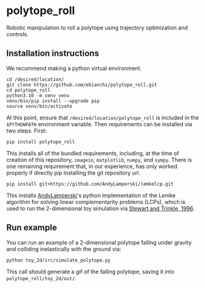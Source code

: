 # polytope_roll
Robotic manipulation to roll a polytope using trajectory optimization and controls.

## Installation instructions
We recommend making a python virtual environment.

```
cd /desired/location/
git clone https://github.com/ebianchi/polytope_roll.git
cd polytope_roll
python3.10 -m venv venv
venv/bin/pip install --upgrade pip
source venv/bin/activate
```
At this point, ensure that `/desired/location/polytope_roll` is included in the `$PYTHONPATH` environment variable.  Then requirements can be installed via two steps.  First:
```
pip install polytope_roll
```
This installs all of the bundled requirements, including, at the time of creation of this repository, `imageio`, `matplotlib`, `numpy`, and `sympy`.  There is one remaining requirement that, in our experience, has only worked properly if directly pip installing the git repository url.
```
pip install git+https://github.com/AndyLamperski/lemkelcp.git
```
This installs [AndyLamperski](https://github.com/AndyLamperski/lemkelcp)'s python implementation of the Lemke algorithm for solving linear complementarity problems (LCPs), which is used to run the 2-dimensional toy simulation via [Stewart and Trinkle, 1996](https://onlinelibrary.wiley.com/doi/abs/10.1002/(SICI)1097-0207(19960815)39:15%3C2673::AID-NME972%3E3.0.CO;2-I?casa_token=iTtnVw6eUTQAAAAA:vukRTwhhqfZxVWFulF4LowUc2Bcui8V_FM7Lo9D1N8CGQ0Iitz9c7cKA8owKFLczTRLuSfiXE9Ake5k).

## Run example
You can run an example of a 2-dimensional polytope falling under gravity and colliding inelastically with the ground via:
```
python toy_2d/src/simulate_polytope.py
```
This call should generate a gif of the falling polytope, saving it into `polytope_roll/toy_2d/out/`.
